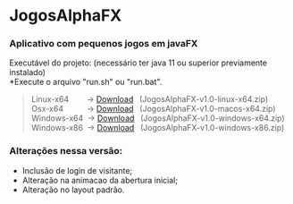 # JogosAlphaFX

### Aplicativo com pequenos jogos em javaFX

Executável do projeto: (necessário ter java 11 ou superior previamente instalado)<br/>
\*Execute o arquivo \"run.sh\" ou \"run.bat\".<br/>
> Linux-x64	&emsp;&emsp;-> [Download](https://github.com/fabioalves95472/jogosAlphaFX/archive/refs/tags/v1.0-linux-x64.zip) &ensp;(JogosAlphaFX-v1.0-linux-x64.zip)<br/>
> Osx-x64&emsp;&emsp;&emsp;-> [Download](https://github.com/fabioalves95472/jogosAlphaFX/archive/refs/tags/v1.0-macos-x64.zip) &ensp;(JogosAlphaFX-v1.0-macos-x64.zip)<br/>
> Windows-x64 &nbsp;-> [Download](https://github.com/fabioalves95472/jogosAlphaFX/archive/refs/tags/v1.0-windows-x64.zip) &ensp;(JogosAlphaFX-v1.0-windows-x64.zip)<br/>
> Windows-x86 &nbsp;-> [Download](https://github.com/fabioalves95472/jogosAlphaFX/archive/refs/tags/v1.0-windows-x86.zip) &ensp;(JogosAlphaFX-v1.0-windows-x86.zip)

### Alterações nessa versão:
- Inclusão de login de visitante;
- Alteração na animacao da abertura inicial;
- Alteração no layout padrão.
   
<!-- -->